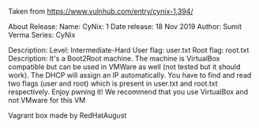 Taken from https://www.vulnhub.com/entry/cynix-1,394/ 

About Release:
    Name: CyNix: 1
    Date release: 18 Nov 2019
    Author: Sumit Verma
    Series: CyNix

Description:
    Level: Intermediate-Hard
    User flag: user.txt
    Root flag: root.txt
    Description: It's a Boot2Root machine. The machine is VirtualBox compatible but can be used in VMWare as well (not tested but it should work). The DHCP will assign an IP automatically. You have to find and read two flags (user and root) which is present in user.txt and root.txt respectively. Enjoy pwning it!
    We recommend that you use VirtualBox and not VMware for this VM 

Vagrant box made by RedHatAugust

